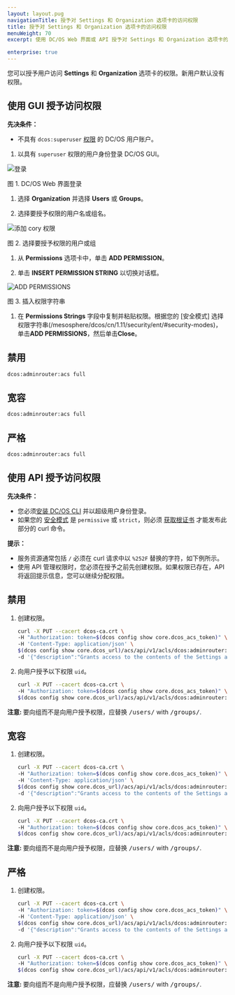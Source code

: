 ```yaml
---
layout: layout.pug
navigationTitle: 授予对 Settings 和 Organization 选项卡的访问权限
title: 授予对 Settings 和 Organization 选项卡的访问权限
menuWeight: 70
excerpt: 使用 DC/OS Web 界面或 API 授予对 Settings 和 Organization 选项卡的访问权限

enterprise: true
---
```


您可以授予用户访问 **Settings** 和 **Organization** 选项卡的权限。新用户默认没有权限。

## <a name="network-access-via-ui"></a>使用 GUI 授予访问权限

**先决条件：**

- 不具有 `dcos:superuser` [权限](/mesosphere/dcos/cn/1.11/security/ent/users-groups/) 的 DC/OS 用户账户。

1. 以具有 `superuser` 权限的用户身份登录 DC/OS GUI。

 ![登录](/mesosphere/dcos/cn/1.11/img/gui-installer-login-ee.gif)

 图 1. DC/OS Web 界面登录

1. 选择 **Organization** 并选择 **Users** 或 **Groups**。

1. 选择要授予权限的用户名或组名。

 ![添加 cory 权限](/mesosphere/dcos/cn/1.11/img/services-tab-user.png)

 图 2. 选择要授予权限的用户或组

1. 从 **Permissions** 选项卡中，单击 **ADD PERMISSION**。

1. 单击 **INSERT PERMISSION STRING** 以切换对话框。

 ![ADD PERMISSIONS](/mesosphere/dcos/cn/1.11/img/services-tab-user3.png)

 图 3. 插入权限字符串

1. 在 **Permissions Strings** 字段中复制并粘贴权限。根据您的 [安全模式] 选择权限字符串(/mesosphere/dcos/cn/1.11/security/ent/#security-modes)，单击**ADD PERMISSIONS**，然后单击**Close**。

## 禁用

```bash
dcos:adminrouter:acs full
```

## 宽容

```bash
dcos:adminrouter:acs full
```

## 严格

```bash
dcos:adminrouter:acs full
```



## <a name="network-access-via-api"></a>使用 API 授予访问权限

**先决条件：**

- 您必须[安装 DC/OS CLI](/mesosphere/dcos/cn/1.11/cli/install/) 并以超级用户身份登录。
- 如果您的 [安全模式](/mesosphere/dcos/cn/1.11/security/ent/#security-modes) 是 `permissive` 或 `strict`，则必须 [获取根证书](/mesosphere/dcos/cn/1.11/security/ent/tls-ssl/get-cert/) 才能发布此部分的 curl 命令。

**提示：**

- 服务资源通常包括 `/` 必须在 curl 请求中以 `%252F` 替换的字符，如下例所示。
- 使用 API 管理权限时，您必须在授予之前先创建权限。如果权限已存在，API 将返回提示信息，您可以继续分配权限。

## 禁用

1. 创建权限。

    ```bash
    curl -X PUT --cacert dcos-ca.crt \
    -H "Authorization: token=$(dcos config show core.dcos_acs_token)" \
    -H 'Content-Type: application/json' \
    $(dcos config show core.dcos_url)/acs/api/v1/acls/dcos:adminrouter:acs  \
    -d '{"description":"Grants access to the contents of the Settings and Organization tabs"}'
    ```

1. 向用户授予以下权限 `uid`。

    ```bash
    curl -X PUT --cacert dcos-ca.crt \
    -H "Authorization: token=$(dcos config show core.dcos_acs_token)" \
    $(dcos config show core.dcos_url)/acs/api/v1/acls/dcos:adminrouter:acs/users/<uid>/full
    ```

 <p class="message--note"><strong>注意: </strong> 要向组而不是向用户授予权限，应替换 <tt>/users/<uid></tt> with <tt>/groups/<gid></tt>.</p>

## 宽容

1. 创建权限。

    ```bash
    curl -X PUT --cacert dcos-ca.crt \
    -H "Authorization: token=$(dcos config show core.dcos_acs_token)" \
    -H 'Content-Type: application/json' \
    $(dcos config show core.dcos_url)/acs/api/v1/acls/dcos:adminrouter:acs  \
    -d '{"description":"Grants access to the contents of the Settings and Organization tabs"}'
    ```

1. 向用户授予以下权限 `uid`。

    ```bash
    curl -X PUT --cacert dcos-ca.crt \
    -H "Authorization: token=$(dcos config show core.dcos_acs_token)" \
    $(dcos config show core.dcos_url)/acs/api/v1/acls/dcos:adminrouter:acs/users/<uid>/full
    ```

<p class="message--note"><strong>注意: </strong> 要向组而不是向用户授予权限，应替换 <tt>/users/<uid></tt> with <tt>/groups/<gid></tt>.</p>

## 严格

1. 创建权限。

    ```bash
    curl -X PUT --cacert dcos-ca.crt \
    -H "Authorization: token=$(dcos config show core.dcos_acs_token)" \
    -H 'Content-Type: application/json' \
    $(dcos config show core.dcos_url)/acs/api/v1/acls/dcos:adminrouter:acs  \
    -d '{"description":"Grants access to the contents of the Settings and Organization tabs"}'
    ```

1. 向用户授予以下权限 `uid`。

    ```bash
    curl -X PUT --cacert dcos-ca.crt \
    -H "Authorization: token=$(dcos config show core.dcos_acs_token)" \
    $(dcos config show core.dcos_url)/acs/api/v1/acls/dcos:adminrouter:acs/users/<uid>/full
    ```

<p class="message--note"><strong>注意: </strong> 要向组而不是向用户授予权限，应替换 <tt>/users/<uid></tt> with <tt>/groups/<gid></tt>.</p>
